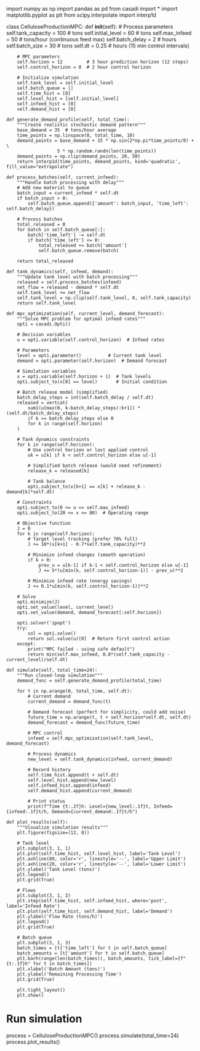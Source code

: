 import numpy as np
import pandas as pd
from casadi import *
import matplotlib.pyplot as plt
from scipy.interpolate import interp1d

class CelluloseProductionMPC:
    def __init__(self):
        # Process parameters
        self.tank_capacity = 100  # tons
        self.initial_level = 60   # tons
        self.max_infeed = 50      # tons/hour (continuous feed max)
        self.batch_delay = 2      # hours
        self.batch_size = 30      # tons
        self.dt = 0.25           # hours (15 min control intervals)
        
        # MPC parameters
        self.horizon = 12         # 3 hour prediction horizon (12 steps)
        self.control_horizon = 8  # 2 hour control horizon
        
        # Initialize simulation
        self.tank_level = self.initial_level
        self.batch_queue = []
        self.time_hist = [0]
        self.level_hist = [self.initial_level]
        self.infeed_hist = [0]
        self.demand_hist = [0]
        
    def generate_demand_profile(self, total_time):
        """Create realistic stochastic demand pattern"""
        base_demand = 35  # tons/hour average
        time_points = np.linspace(0, total_time, 10)
        demand_points = base_demand + 15 * np.sin(2*np.pi*time_points/8) + \
                       5 * np.random.randn(len(time_points))
        demand_points = np.clip(demand_points, 20, 50)
        return interp1d(time_points, demand_points, kind='quadratic', fill_value="extrapolate")
    
    def process_batches(self, current_infeed):
        """Handle batch processing with delay"""
        # Add new material to queue
        batch_input = current_infeed * self.dt
        if batch_input > 0:
            self.batch_queue.append({'amount': batch_input, 'time_left': self.batch_delay})
        
        # Process batches
        total_released = 0
        for batch in self.batch_queue[:]:
            batch['time_left'] -= self.dt
            if batch['time_left'] <= 0:
                total_released += batch['amount']
                self.batch_queue.remove(batch)
        
        return total_released
    
    def tank_dynamics(self, infeed, demand):
        """Update tank level with batch processing"""
        released = self.process_batches(infeed)
        net_flow = released - demand * self.dt
        self.tank_level += net_flow
        self.tank_level = np.clip(self.tank_level, 0, self.tank_capacity)
        return self.tank_level
    
    def mpc_optimization(self, current_level, demand_forecast):
        """Solve MPC problem for optimal infeed rates"""
        opti = casadi.Opti()
        
        # Decision variables
        u = opti.variable(self.control_horizon)  # Infeed rates
        
        # Parameters
        level = opti.parameter()          # Current tank level
        demand = opti.parameter(self.horizon)  # Demand forecast
        
        # Simulation variables
        x = opti.variable(self.horizon + 1)  # Tank levels
        opti.subject_to(x[0] == level)       # Initial condition
        
        # Batch release model (simplified)
        batch_delay_steps = int(self.batch_delay / self.dt)
        released = vertcat(
            sum1(u[max(0, k-batch_delay_steps):k+1]) * (self.dt/batch_delay_steps)
            if k >= batch_delay_steps else 0
            for k in range(self.horizon)
        )
        
        # Tank dynamics constraints
        for k in range(self.horizon):
            # Use control horizon or last applied control
            uk = u[k] if k < self.control_horizon else u[-1]
            
            # Simplified batch release (would need refinement)
            release_k = released[k]
            
            # Tank balance
            opti.subject_to(x[k+1] == x[k] + release_k - demand[k]*self.dt)
        
        # Constraints
        opti.subject_to(0 <= u <= self.max_infeed)
        opti.subject_to(20 <= x <= 80)  # Operating range
        
        # Objective function
        J = 0
        for k in range(self.horizon):
            # Target level tracking (prefer 70% full)
            J += 10*(x[k+1] - 0.7*self.tank_capacity)**2
            
            # Minimize infeed changes (smooth operation)
            if k > 0:
                prev_u = u[k-1] if k-1 < self.control_horizon else u[-1]
                J += 5*(u[min(k, self.control_horizon-1)] - prev_u)**2
            
            # Minimize infeed rate (energy savings)
            J += 0.1*u[min(k, self.control_horizon-1)]**2
        
        # Solve
        opti.minimize(J)
        opti.set_value(level, current_level)
        opti.set_value(demand, demand_forecast[:self.horizon])
        
        opti.solver('ipopt')
        try:
            sol = opti.solve()
            return sol.value(u)[0]  # Return first control action
        except:
            print("MPC failed - using safe default")
            return min(self.max_infeed, 0.8*(self.tank_capacity - current_level)/self.dt)
    
    def simulate(self, total_time=24):
        """Run closed-loop simulation"""
        demand_func = self.generate_demand_profile(total_time)
        
        for t in np.arange(0, total_time, self.dt):
            # Current demand
            current_demand = demand_func(t)
            
            # Demand forecast (perfect for simplicity, could add noise)
            future_time = np.arange(t, t + self.horizon*self.dt, self.dt)
            demand_forecast = demand_func(future_time)
            
            # MPC control
            infeed = self.mpc_optimization(self.tank_level, demand_forecast)
            
            # Process dynamics
            new_level = self.tank_dynamics(infeed, current_demand)
            
            # Record history
            self.time_hist.append(t + self.dt)
            self.level_hist.append(new_level)
            self.infeed_hist.append(infeed)
            self.demand_hist.append(current_demand)
            
            # Print status
            print(f"Time {t:.2f}h: Level={new_level:.1f}t, Infeed={infeed:.1f}t/h, Demand={current_demand:.1f}t/h")
    
    def plot_results(self):
        """Visualize simulation results"""
        plt.figure(figsize=(12, 8))
        
        # Tank level
        plt.subplot(3, 1, 1)
        plt.plot(self.time_hist, self.level_hist, label='Tank Level')
        plt.axhline(80, color='r', linestyle='--', label='Upper Limit')
        plt.axhline(20, color='r', linestyle='--', label='Lower Limit')
        plt.ylabel('Tank Level (tons)')
        plt.legend()
        plt.grid(True)
        
        # Flows
        plt.subplot(3, 1, 2)
        plt.step(self.time_hist, self.infeed_hist, where='post', label='Infeed Rate')
        plt.plot(self.time_hist, self.demand_hist, label='Demand')
        plt.ylabel('Flow Rate (tons/h)')
        plt.legend()
        plt.grid(True)
        
        # Batch queue
        plt.subplot(3, 1, 3)
        batch_times = [t['time_left'] for t in self.batch_queue]
        batch_amounts = [t['amount'] for t in self.batch_queue]
        plt.barh(range(len(batch_times)), batch_amounts, tick_label=[f"{t:.1f}h" for t in batch_times])
        plt.xlabel('Batch Amount (tons)')
        plt.ylabel('Remaining Processing Time')
        plt.grid(True)
        
        plt.tight_layout()
        plt.show()

# Run simulation
process = CelluloseProductionMPC()
process.simulate(total_time=24)
process.plot_results()
